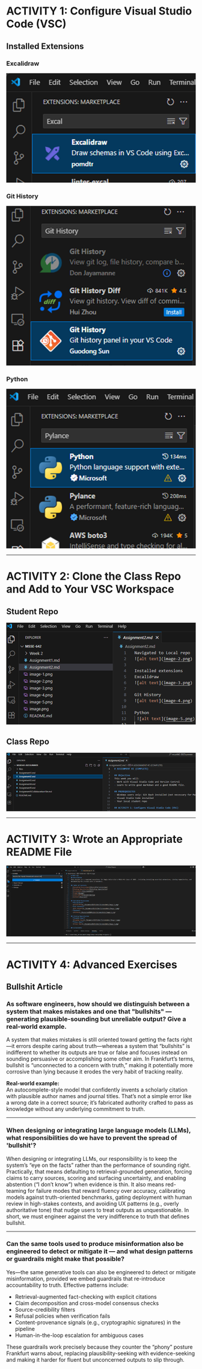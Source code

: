 # ACTIVITY 1: Configure Visual Studio Code (VSC)

## Installed Extensions

### Excalidraw  
![Excalidraw Extension](./Resources/image-1.png)

### Git History  
![Git History Extension](./Resources/image-2.png)

### Python  
![Python Extension](./Resources/image-3.png)

---

# ACTIVITY 2: Clone the Class Repo and Add to Your VSC Workspace

## Student Repo  
![Student Repo](./Resources/image-4.png)

## Class Repo  
![Class Repo](./Resources/image-5.png)

---

# ACTIVITY 3: Wrote an Appropriate README File

![README Example](./Resources/image-6.png)

---

# ACTIVITY 4: Advanced Exercises

## Bullshit Article

### As software engineers, how should we distinguish between a system that makes mistakes and one that "bullshits" — generating plausible-sounding but unreliable output? Give a real-world example.

A system that makes mistakes is still oriented toward getting the facts right—it errors despite caring about truth—whereas a system that “bullshits” is indifferent to whether its outputs are true or false and focuses instead on sounding persuasive or accomplishing some other aim. In Frankfurt’s terms, bullshit is “unconnected to a concern with truth,” making it potentially more corrosive than lying because it erodes the very habit of tracking reality.

**Real-world example:**  
An autocomplete-style model that confidently invents a scholarly citation with plausible author names and journal titles. That’s not a simple error like a wrong date in a correct source; it’s fabricated authority crafted to pass as knowledge without any underlying commitment to truth.

---

### When designing or integrating large language models (LLMs), what responsibilities do we have to prevent the spread of 'bullshit'?

When designing or integrating LLMs, our responsibility is to keep the system’s “eye on the facts” rather than the performance of sounding right. Practically, that means defaulting to retrieval-grounded generation, forcing claims to carry sources, scoring and surfacing uncertainty, and enabling abstention (“I don’t know”) when evidence is thin. It also means red-teaming for failure modes that reward fluency over accuracy, calibrating models against truth-oriented benchmarks, gating deployment with human review in high-stakes contexts, and avoiding UX patterns (e.g., overly authoritative tone) that nudge users to treat outputs as unquestionable. In short, we must engineer against the very indifference to truth that defines bullshit.

---

### Can the same tools used to produce misinformation also be engineered to detect or mitigate it — and what design patterns or guardrails might make that possible?

Yes—the same generative tools can also be engineered to detect or mitigate misinformation, provided we embed guardrails that re-introduce accountability to truth. Effective patterns include:

- Retrieval-augmented fact-checking with explicit citations
- Claim decomposition and cross-model consensus checks
- Source-credibility filters
- Refusal policies when verification fails
- Content-provenance signals (e.g., cryptographic signatures) in the pipeline
- Human-in-the-loop escalation for ambiguous cases

These guardrails work precisely because they counter the “phony” posture Frankfurt warns about, replacing plausibility-seeking with evidence-seeking and making it harder for fluent but unconcerned outputs to slip through.